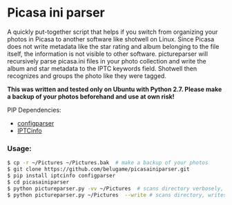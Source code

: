 # Picasa ini parser

A quickly put-together script that helps if you switch from organizing your photos in Picasa to another software like shotwell on Linux. Since Picasa does not write metadata like the star rating and album belonging to the file itself, the information is not visible to other software. pictureparser will recursively parse picasa.ini files in your photo collection and write the album and star metadata to the IPTC keywords field. Shotwell then recognizes and groups the photo like they were tagged.

__This was written and tested only on Ubuntu with Python 2.7. Please make a backup of your photos beforehand and use at own risk!__

PIP Dependencies:
  - [configparser](<https://pypi.python.org/pypi/configparser> )
  - [IPTCinfo](https://pypi.python.org/pypi/IPTCInfo/)

### Usage:

```sh
$ cp -r ~/Pictures ~/Pictures.bak  # make a backup of your photos
$ git clone https://github.com/belugame/picasainiparser.git
$ pip install iptcinfo configparser
$ cd picasainiparser
$ python pictureparser.py -vv ~/Pictures  # scans directory verbosely, outputs metadata found
$ python pictureparser.py ~/Pictures  --write # scans directory, writes metadata to photo files
```

